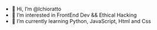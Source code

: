 - 👋 Hi, I’m @lchioratto
- 👀 I’m interested in FrontEnd Dev && Ethical Hacking
- 🌱 I’m currently learning Python, JavaScript, Html and Css


<!---
lchioratto/lchioratto is a ✨ special ✨ repository because its `README.md` (this file) appears on your GitHub profile.
You can click the Preview link to take a look at your changes.
--->
